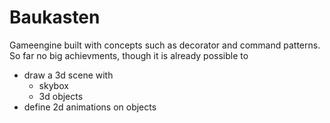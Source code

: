 Baukasten
=========

Gameengine built with concepts such as decorator and command patterns. So far no big achievments, though it is already possible to

- draw a 3d scene with
	- skybox
	- 3d objects
- define 2d animations on objects
